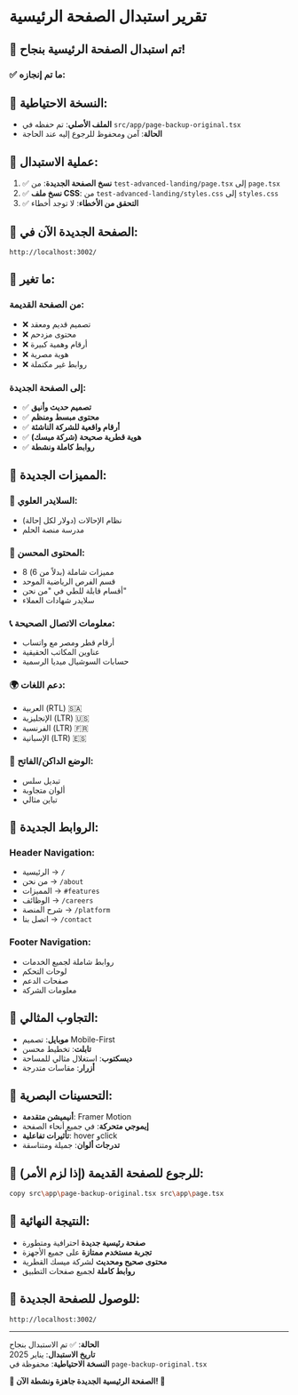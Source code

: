 # تقرير استبدال الصفحة الرئيسية

## 🎉 **تم استبدال الصفحة الرئيسية بنجاح!**

### ✅ **ما تم إنجازه:**

## 💾 **النسخة الاحتياطية:**
- **الملف الأصلي**: تم حفظه في `src/app/page-backup-original.tsx`
- **الحالة**: آمن ومحفوظ للرجوع إليه عند الحاجة

## 🔄 **عملية الاستبدال:**
1. ✅ **نسخ الصفحة الجديدة**: من `test-advanced-landing/page.tsx` إلى `page.tsx`
2. ✅ **نسخ ملف CSS**: من `test-advanced-landing/styles.css` إلى `styles.css`
3. ✅ **التحقق من الأخطاء**: لا توجد أخطاء

## 🚀 **الصفحة الجديدة الآن في:**
```
http://localhost:3002/
```

## 🎯 **ما تغير:**

### **من الصفحة القديمة:**
- ❌ تصميم قديم ومعقد
- ❌ محتوى مزدحم
- ❌ أرقام وهمية كبيرة
- ❌ هوية مصرية
- ❌ روابط غير مكتملة

### **إلى الصفحة الجديدة:**
- ✅ **تصميم حديث وأنيق**
- ✅ **محتوى مبسط ومنظم**
- ✅ **أرقام واقعية للشركة الناشئة**
- ✅ **هوية قطرية صحيحة (شركة ميسك)**
- ✅ **روابط كاملة ونشطة**

## 🌟 **المميزات الجديدة:**

### **🎠 السلايدر العلوي:**
- نظام الإحالات (دولار لكل إحالة)
- مدرسة منصة الحلم

### **🎯 المحتوى المحسن:**
- 8 مميزات شاملة (بدلاً من 6)
- قسم الفرص الرياضية الموحد
- أقسام قابلة للطي في "من نحن"
- سلايدر شهادات العملاء

### **📞 معلومات الاتصال الصحيحة:**
- أرقام قطر ومصر مع واتساب
- عناوين المكاتب الحقيقية
- حسابات السوشيال ميديا الرسمية

### **🌍 دعم اللغات:**
- العربية (RTL) 🇸🇦
- الإنجليزية (LTR) 🇺🇸
- الفرنسية (LTR) 🇫🇷
- الإسبانية (LTR) 🇪🇸

### **🌙 الوضع الداكن/الفاتح:**
- تبديل سلس
- ألوان متجاوبة
- تباين مثالي

## 🔗 **الروابط الجديدة:**

### **Header Navigation:**
- الرئيسية → `/`
- من نحن → `/about`
- المميزات → `#features`
- الوظائف → `/careers`
- شرح المنصة → `/platform`
- اتصل بنا → `/contact`

### **Footer Navigation:**
- روابط شاملة لجميع الخدمات
- لوحات التحكم
- صفحات الدعم
- معلومات الشركة

## 📱 **التجاوب المثالي:**
- **موبايل**: تصميم Mobile-First
- **تابلت**: تخطيط محسن
- **ديسكتوب**: استغلال مثالي للمساحة
- **أزرار**: مقاسات متدرجة

## 🎨 **التحسينات البصرية:**
- **أنيميشن متقدمة**: Framer Motion
- **إيموجي متحركة**: في جميع أنحاء الصفحة
- **تأثيرات تفاعلية**: hover وclick
- **تدرجات ألوان**: جميلة ومتناسقة

## 🔄 **للرجوع للصفحة القديمة (إذا لزم الأمر):**
```bash
copy src\app\page-backup-original.tsx src\app\page.tsx
```

## 🎯 **النتيجة النهائية:**
- **صفحة رئيسية جديدة** احترافية ومتطورة
- **تجربة مستخدم ممتازة** على جميع الأجهزة
- **محتوى صحيح ومحديث** لشركة ميسك القطرية
- **روابط كاملة** لجميع صفحات التطبيق

## 🔗 **للوصول للصفحة الجديدة:**
```
http://localhost:3002/
```

---

**الحالة**: ✅ تم الاستبدال بنجاح  
**تاريخ الاستبدال**: يناير 2025  
**النسخة الاحتياطية**: محفوظة في `page-backup-original.tsx`  

**🎊 الصفحة الرئيسية الجديدة جاهزة ونشطة الآن! 🎊**



